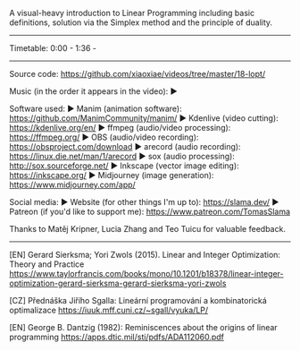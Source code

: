 A visual-heavy introduction to Linear Programming including basic definitions, solution via the Simplex method and the principle of duality.

------------------

Timetable:
0:00 - <something>
1:36 - <something else>

------------------

Source code: https://github.com/xiaoxiae/videos/tree/master/18-lopt/

Music (in the order it appears in the video):
► <credit the music used>

Software used:
► Manim (animation software): https://github.com/ManimCommunity/manim/
► Kdenlive (video cutting): https://kdenlive.org/en/
► ffmpeg (audio/video processing): https://ffmpeg.org/
► OBS (audio/video recording): https://obsproject.com/download
► arecord (audio recording): https://linux.die.net/man/1/arecord
► sox (audio processing): http://sox.sourceforge.net/
► Inkscape (vector image editing): https://inkscape.org/
► Midjourney (image generation): https://www.midjourney.com/app/

Social media:
► Website (for other things I'm up to): https://slama.dev/
► Patreon (if you'd like to support me): https://www.patreon.com/TomasSlama

Thanks to Matěj Kripner, Lucia Zhang and Teo Tuicu for valuable feedback.

------------------

[EN] Gerard Sierksma; Yori Zwols (2015). Linear and Integer Optimization: Theory and Practice
https://www.taylorfrancis.com/books/mono/10.1201/b18378/linear-integer-optimization-gerard-sierksma-gerard-sierksma-yori-zwols

[CZ] Přednáška Jiřího Sgalla: Lineární programování a kombinatorická optimalizace
https://iuuk.mff.cuni.cz/~sgall/vyuka/LP/

[EN] George B. Dantzig (1982): Reminiscences about the origins of linear programming
https://apps.dtic.mil/sti/pdfs/ADA112060.pdf
